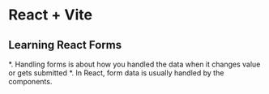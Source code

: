 # React + Vite

## Learning React Forms
  *. Handling forms is about how you handled the data when it changes value or gets submitted
  *. In React, form data is usually handled by the components.

